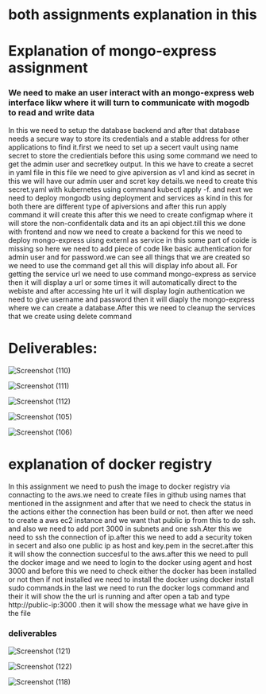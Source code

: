 # both assignments explanation in this

# Explanation of mongo-express assignment


### We need to make an user interact with an mongo-express web interface likw where it will turn to communicate with mogodb to read and write data

In this we need to setup the database backend and after that database needs a secure way to store its credentials and a stable address for other applications to find it.first we need to set up a secert vault using name secret to store the credientials before this using some command we need to get the admin user and  secretkey output. In this we have to create a secret in yaml file in this file we need to give apiversion as v1 and kind as secret in this we will have our admin user and scret key details.we need to create this secret.yaml with kubernetes using command kubectl apply -f. and next we need to deploy mongodb using deployment and services as kind in this for both there are different type of apiversions and after this run apply command it will create this after this we need to create configmap where it will store the non-confidentalk data and its an api object.till this we done with frontend and now we need to create a backend for this we need to deploy mongo-express uisng externl as service in this some part of coide is missing so here we need to add piece of code like basic authentication for admin user and for password.we can see all things that we are created so we need to use the command get all this will display info about all. For getting the service url we need to use command mongo-express as service then it will display a url or some times it will automatically direct to the webiste and after accessing hte url it will display login authentication we need to give username and password then it will diaply the mongo-express where we can create a database.After this we need to cleanup the services that we create using delete command 


# Deliverables:

![Screenshot (110)](https://github.com/user-attachments/assets/d65b0fb5-cf77-44b7-81b8-17d683ff968d)

![Screenshot (111)](https://github.com/user-attachments/assets/bf66ecd9-e585-4236-b136-ac922a45903c)

![Screenshot (112)](https://github.com/user-attachments/assets/a42a810b-9001-4d51-b720-253fe3dc27f7)

![Screenshot (105)](https://github.com/user-attachments/assets/811928b2-07a3-4534-a73a-b9f0b46a8aeb)

![Screenshot (106)](https://github.com/user-attachments/assets/d495f69b-de0e-45b0-a052-651e34a88c11)














# explanation of docker registry

In this  assignment we need to push the image to docker registry via connacting to the aws.we need to create files in github using names that mentioned in the assignment and after that we need to check the status in the actions either the connection has been build or not. then after we need to create a aws ec2 instance and we want that public ip from this to do ssh. and also we need to add port 3000 in subnets and one ssh.Ater this we need to ssh the connection of ip.after this we need to add a security token in secert and also one public ip as host and key.pem in the secret.after this it will show the connection succesful to the aws.after this we need to pull the docker image and we need to login to the docker using agent and host 3000 and before this we need to check either the docker has been installed or not then if not installed we need to install the docker using docker install sudo commands.in the last we need to run the docker logs command and their it will show the the url is running and after open a tab and type http://public-ip:3000 .then it will show the message what we have give in the file 


### deliverables

![Screenshot (121)](https://github.com/user-attachments/assets/bbb203db-fb9b-46ba-979a-61df4be55360)

![Screenshot (122)](https://github.com/user-attachments/assets/e3a92e71-f8eb-462f-97b5-b4a2b303e1b1)

![Screenshot (118)](https://github.com/user-attachments/assets/e32d8afb-1864-44be-9109-181e5e410b66)





